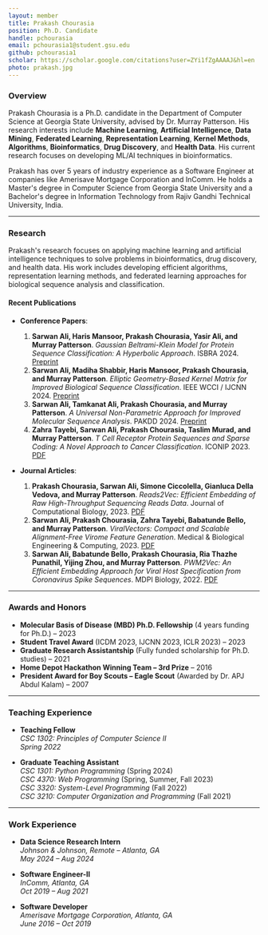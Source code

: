 ```yaml
---
layout: member
title: Prakash Chourasia
position: Ph.D. Candidate
handle: pchourasia
email: pchourasia1@student.gsu.edu
github: pchourasia1
scholar: https://scholar.google.com/citations?user=ZYi1fZgAAAAJ&hl=en
photo: prakash.jpg
---
```


### Overview
Prakash Chourasia is a Ph.D. candidate in the Department of Computer Science at Georgia State University, advised by Dr. Murray Patterson. His research interests include **Machine Learning**, **Artificial Intelligence**, **Data Mining**, **Federated Learning**, **Representation Learning**, **Kernel Methods**, **Algorithms**, **Bioinformatics**, **Drug Discovery**, and **Health Data**. His current research focuses on developing ML/AI techniques in bioinformatics.

Prakash has over 5 years of industry experience as a Software Engineer at companies like Amerisave Mortgage Corporation and InComm. He holds a Master's degree in Computer Science from Georgia State University and a Bachelor's degree in Information Technology from Rajiv Gandhi Technical University, India.

---

### Research
Prakash's research focuses on applying machine learning and artificial intelligence techniques to solve problems in bioinformatics, drug discovery, and health data. His work includes developing efficient algorithms, representation learning methods, and federated learning approaches for biological sequence analysis and classification.

#### Recent Publications
- **Conference Papers**:
  1. **Sarwan Ali, Haris Mansoor, Prakash Chourasia, Yasir Ali, and Murray Patterson**. *Gaussian Beltrami-Klein Model for Protein Sequence Classification: A Hyperbolic Approach*. ISBRA 2024. [Preprint](https://pchourasia1.github.io/)
  2. **Sarwan Ali, Madiha Shabbir, Haris Mansoor, Prakash Chourasia, and Murray Patterson**. *Elliptic Geometry-Based Kernel Matrix for Improved Biological Sequence Classification*. IEEE WCCI / IJCNN 2024. [Preprint](https://pchourasia1.github.io/)
  3. **Sarwan Ali, Tamkanat Ali, Prakash Chourasia, and Murray Patterson**. *A Universal Non-Parametric Approach for Improved Molecular Sequence Analysis*. PAKDD 2024. [Preprint](https://pchourasia1.github.io/)
  4. **Zahra Tayebi, Sarwan Ali, Prakash Chourasia, Taslim Murad, and Murray Patterson**. *T Cell Receptor Protein Sequences and Sparse Coding: A Novel Approach to Cancer Classification*. ICONIP 2023. [PDF](https://pchourasia1.github.io/)

- **Journal Articles**:
  1. **Prakash Chourasia, Sarwan Ali, Simone Ciccolella, Gianluca Della Vedova, and Murray Patterson**. *Reads2Vec: Efficient Embedding of Raw High-Throughput Sequencing Reads Data*. Journal of Computational Biology, 2023. [PDF](https://pchourasia1.github.io/)
  2. **Sarwan Ali, Prakash Chourasia, Zahra Tayebi, Babatunde Bello, and Murray Patterson**. *ViralVectors: Compact and Scalable Alignment-Free Virome Feature Generation*. Medical & Biological Engineering & Computing, 2023. [PDF](https://pchourasia1.github.io/)
  3. **Sarwan Ali, Babatunde Bello, Prakash Chourasia, Ria Thazhe Punathil, Yijing Zhou, and Murray Patterson**. *PWM2Vec: An Efficient Embedding Approach for Viral Host Specification from Coronavirus Spike Sequences*. MDPI Biology, 2022. [PDF](https://pchourasia1.github.io/)


---

### Awards and Honors
- **Molecular Basis of Disease (MBD) Ph.D. Fellowship** (4 years funding for Ph.D.) – 2023  
- **Student Travel Award** (ICDM 2023, IJCNN 2023, ICLR 2023) – 2023  
- **Graduate Research Assistantship** (Fully funded scholarship for Ph.D. studies) – 2021  
- **Home Depot Hackathon Winning Team – 3rd Prize** – 2016  
- **President Award for Boy Scouts – Eagle Scout** (Awarded by Dr. APJ Abdul Kalam) – 2007  

---

### Teaching Experience
- **Teaching Fellow**  
  *CSC 1302: Principles of Computer Science II*  
  *Spring 2022*

- **Graduate Teaching Assistant**  
  *CSC 1301: Python Programming* (Spring 2024)  
  *CSC 4370: Web Programming* (Spring, Summer, Fall 2023)  
  *CSC 3320: System-Level Programming* (Fall 2022)  
  *CSC 3210: Computer Organization and Programming* (Fall 2021)

---

### Work Experience
- **Data Science Research Intern**  
  *Johnson & Johnson, Remote – Atlanta, GA*  
  *May 2024 – Aug 2024*

- **Software Engineer-II**  
  *InComm, Atlanta, GA*  
  *Oct 2019 – Aug 2021*

- **Software Developer**  
  *Amerisave Mortgage Corporation, Atlanta, GA*  
  *June 2016 – Oct 2019*
